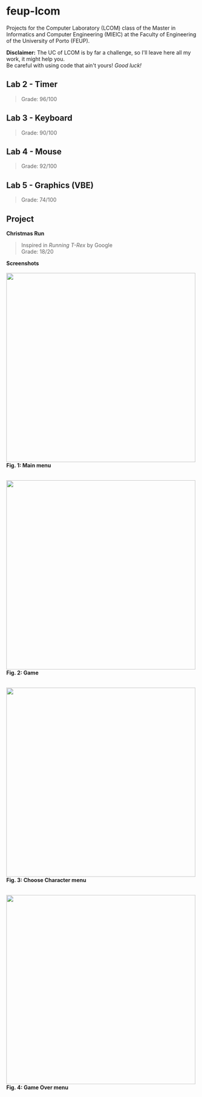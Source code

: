 # feup-lcom
Projects for the Computer Laboratory (LCOM) class of the Master in Informatics and Computer Engineering (MIEIC) at the Faculty of Engineering of the University of Porto (FEUP).

**Disclaimer:** The UC of LCOM is by far a challenge, so I'll leave here all my work, it might help you.<br>
Be careful with using code that ain't yours! *Good luck!*

Lab 2 - Timer
----------
> Grade: 96/100

Lab 3 - Keyboard
----------
> Grade: 90/100

Lab 4 - Mouse
----------
> Grade: 92/100

Lab 5 - Graphics (VBE)
----------
> Grade: 74/100

Project
----------

**Christmas Run** <br>
> Inspired in *Running T-Rex* by Google <br>
> Grade: 18/20 <br>

**Screenshots** <br> <br>
<img src="https://github.com/literallysofia/feup-lcom/blob/master/Project%20-%20Stuff/Relat%C3%B3rios/main%20menu.PNG" width="500"><br>
**Fig. 1: Main menu** <br><br>

<img src="https://github.com/literallysofia/feup-lcom/blob/master/Project%20-%20Stuff/Relat%C3%B3rios/game.png" width="500"><br>
**Fig. 2: Game** <br><br>

<img src="https://github.com/literallysofia/feup-lcom/blob/master/Project%20-%20Stuff/Relat%C3%B3rios/choose%20menu.PNG" width="500"><br>
**Fig. 3: Choose Character menu** <br><br>

<img src="https://github.com/literallysofia/feup-lcom/blob/master/Project%20-%20Stuff/Relat%C3%B3rios/over%20menu.PNG" width="500"><br>
**Fig. 4: Game Over menu**
